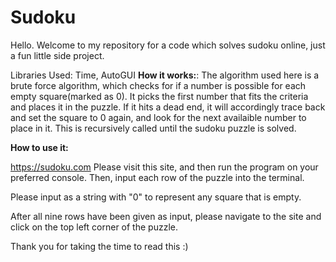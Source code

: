 # Sudoku

Hello. Welcome to my repository for a code which solves sudoku online, just a fun little side project.

Libraries Used: Time, AutoGUI
**How it works:**:
The algorithm used here is a brute force algorithm, which checks for if a number is possible for each empty square(marked as 0). It picks the first number that fits the criteria and places it in the puzzle. If it hits a dead end, it will accordingly trace back and set the square to 0 again, and look for the next availaible number to place in it. This is recursively called until the sudoku puzzle is solved.

**How to use it:**

https://sudoku.com Please visit this site, and then run the program on your preferred console. Then, input each row of the puzzle into the terminal. 

Please input as a string with "0" to represent any square that is empty.

After all nine rows have been given as input, please navigate to the site and click on the top left corner of the puzzle.

Thank you for taking the time to read this :)
